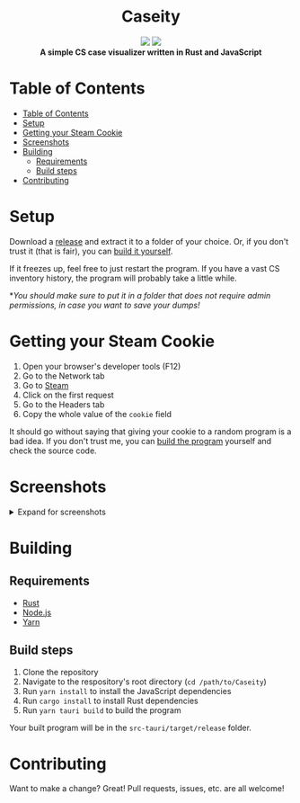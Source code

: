 <div align="center">
  <h1>Caseity</h1>

  <img src="https://img.shields.io/github/commit-activity/m/SpikeHD/Caseity" />
  <img src="https://img.shields.io/github/repo-size/SpikeHD/Caseity" />
</div>

<div align="center">
  <strong>
    A simple CS case visualizer written in Rust and JavaScript
  </strong>
</div>

# Table of Contents

- [Table of Contents](#table-of-contents)
- [Setup](#setup)
- [Getting your Steam Cookie](#getting-your-steam-cookie)
- [Screenshots](#screenshots)
- [Building](#building)
  - [Requirements](#requirements)
  - [Build steps](#build-steps)
- [Contributing](#contributing)

# Setup

Download a [release](https://github.com/SpikeHD/Caseity/releases) and extract it to a folder of your choice. Or, if you don't trust it (that is fair), you can [build it yourself](#building).

If it freezes up, feel free to just restart the program. If you have a vast CS inventory history, the program will probably take a little while.

\**You should make sure to put it in a folder that does not require admin permissions, in case you want to save your dumps!*

# Getting your Steam Cookie

1. Open your browser's developer tools (F12)
2. Go to the Network tab
3. Go to [Steam](https://steamcommunity.com/)
4. Click on the first request
5. Go to the Headers tab
6. Copy the whole value of the `cookie` field

It should go without saying that giving your cookie to a random program is a bad idea. If you don't trust me, you can [build the program](#building) yourself and check the source code.

# Screenshots

<details>
  <summary>Expand for screenshots</summary>
  <div align="center">
    <img height="800" src="https://user-images.githubusercontent.com/25207995/228137744-fe37cf38-3b4b-4965-b87c-8feac2c4fc34.png" />
    <img height="800" src="https://user-images.githubusercontent.com/25207995/228137788-6cebf89f-711a-4361-862c-d0ff19d0575f.png" />
    <img height="800" src="https://user-images.githubusercontent.com/25207995/228137689-6c94f7ba-b475-407b-b1be-11e7797ed9e6.png" />
  </div>
</details>

# Building

## Requirements

- [Rust](https://www.rust-lang.org/tools/install)
- [Node.js](https://nodejs.org/en/download/)
- [Yarn](https://classic.yarnpkg.com/en/docs/install)

## Build steps

1. Clone the repository
2. Navigate to the respository's root directory (`cd /path/to/Caseity`)
3. Run `yarn install` to install the JavaScript dependencies
4. Run `cargo install` to install Rust dependencies
5. Run `yarn tauri build` to build the program

Your built program will be in the `src-tauri/target/release` folder.

# Contributing

Want to make a change? Great! Pull requests, issues, etc. are all welcome!
